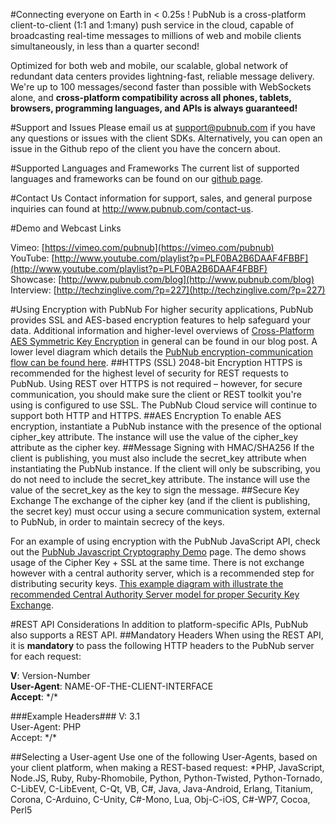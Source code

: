 #Connecting everyone on Earth in < 0.25s !
PubNub is a cross-platform client-to-client (1:1 and 1:many) push service in the cloud, capable of broadcasting real-time messages to millions of web and mobile clients simultaneously, in less than a quarter second!

Optimized for both web and mobile, our scalable, global network of redundant data centers provides lightning-fast, reliable message delivery.  We're up to 100 messages/second faster than possible with WebSockets alone, and **cross-platform compatibility across all phones, tablets, browsers, programming languages, and APIs is always guaranteed!**

#Support and Issues
Please email us at support@pubnub.com if you have any questions or issues with the client SDKs. Alternatively, you can open an issue in the Github repo of the client you have the concern about.

#Supported Languages and Frameworks
The current list of supported languages and frameworks can be found on our [github page](http://www.google.com/url?q=https%3A%2F%2Fgithub.com%2Fpubnub%2Fpubnub-api&sa=D&sntz=1&usg=AFQjCNE-eofH-mEn6I8uFXa7P2y72ds02Q).

#Contact Us
Contact information for support, sales, and general purpose inquiries can found at http://www.pubnub.com/contact-us.

#Demo and Webcast Links

Vimeo: [https://vimeo.com/pubnub](https://vimeo.com/pubnub)<br>
YouTube: [http://www.youtube.com/playlist?p=PLF0BA2B6DAAF4FBBF](http://www.youtube.com/playlist?p=PLF0BA2B6DAAF4FBBF)<br>
Showcase: [http://www.pubnub.com/blog](http://www.pubnub.com/blog)<br>
Interview: [http://techzinglive.com/?p=227](http://techzinglive.com/?p=227)<br>


#Using Encryption with PubNub
For higher security applications, PubNub provides SSL and AES-based encryption features to help safeguard your data.  Additional information and higher-level overviews of [Cross-Platform AES Symmetric Key Encryption](http://www.google.com/url?q=http%3A%2F%2Fblog.pubnub.com%2Fpubnub-adds-cross-platform-aes-symmetric-key-encryption%2F&sa=D&sntz=1&usg=AFQjCNF3tjXOJ99EIJLMM-_2Vapd2NJElQ) in general can be found in our blog post.  A lower level diagram which details the [PubNub encryption-communication flow can be found here](http://www.google.com/url?q=http%3A%2F%2Fblog.pubnub.com%2Fwp-content%2Fuploads%2F2012%2F07%2FPubNubACLForPublishAndSubscribeRealTimeSystems-6.png&sa=D&sntz=1&usg=AFQjCNGA908A_y0YNRWU1HQ6XE_K0E4Jrw).
##HTTPS (SSL) 2048-bit Encryption
HTTPS is recommended for the highest level of security for REST requests to PubNub. Using REST over HTTPS is not required – however, for secure communication, you should make sure the client or REST toolkit you're using is configured to use SSL. The PubNub Cloud service will continue to support both HTTP and HTTPS.
##AES Encryption
To enable AES encryption, instantiate a PubNub instance with the presence of the optional cipher_key attribute. The instance will use the value of the cipher_key attribute as the cipher key.
##Message Signing with HMAC/SHA256
If the client is publishing, you must also include the secret_key attribute when instantiating the PubNub instance.  If the client will only be subscribing, you do not need to include the secret_key  attribute. The instance will use the value of the secret_key as the key to sign the message.
##Secure Key Exchange
The exchange of the cipher key (and if the client is publishing, the secret key) must occur using a secure communication system, external to PubNub, in order to maintain secrecy of the keys.

For an example of using encryption with the PubNub JavaScript API, check out the [PubNub Javascript Cryptography Demo](http://www.google.com/url?q=http%3A%2F%2Fpubnub.github.com%2Fpubnub-api%2Fcrypto%2Findex.html&sa=D&sntz=1&usg=AFQjCNE9NvQJbOVu6hn4H-FNirbNxxJyjA) page.  The demo shows usage of the Cipher Key + SSL at the same time.  There is not exchange however with a central authority server, which is a recommended step for distributing security keys.  [This example diagram with illustrate the recommended Central Authority Server model for proper Security Key Exchange](http://www.google.com/url?q=http%3A%2F%2Fblog.pubnub.com%2Fwp-content%2Fuploads%2F2012%2F07%2FPubNubACLForPublishAndSubscribeRealTimeSystems-6.png&sa=D&sntz=1&usg=AFQjCNGA908A_y0YNRWU1HQ6XE_K0E4Jrw).

#REST API Considerations
In addition to platform-specific APIs, PubNub also supports a REST API.
##Mandatory Headers
When using the REST API, it is **mandatory** to pass the following HTTP headers to the PubNub server for each request:

**V**: Version-Number<br>
**User-Agent**: NAME-OF-THE-CLIENT-INTERFACE<br>
**Accept**: \*/\*<br>

###Example Headers###
V: 3.1<br>
User-Agent: PHP<br>
Accept: \*/\*<br>

##Selecting a User-agent
Use one of the following User-Agents, based on your client platform, when making a REST-based request: *PHP, JavaScript, Node.JS, Ruby, Ruby-Rhomobile, Python, Python-Twisted, Python-Tornado, C-LibEV, C-LibEvent, C-Qt, VB, C#, Java, Java-Android, Erlang, Titanium, Corona, C-Arduino, C-Unity, C#-Mono, Lua, Obj-C-iOS, C#-WP7, Cocoa, Perl5
